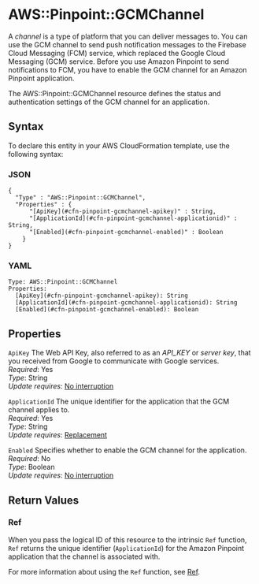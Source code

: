 # AWS::Pinpoint::GCMChannel<a name="aws-resource-pinpoint-gcmchannel"></a>

A *channel* is a type of platform that you can deliver messages to\. You can use the GCM channel to send push notification messages to the Firebase Cloud Messaging \(FCM\) service, which replaced the Google Cloud Messaging \(GCM\) service\. Before you use Amazon Pinpoint to send notifications to FCM, you have to enable the GCM channel for an Amazon Pinpoint application\.

The AWS::Pinpoint::GCMChannel resource defines the status and authentication settings of the GCM channel for an application\.

## Syntax<a name="aws-resource-pinpoint-gcmchannel-syntax"></a>

To declare this entity in your AWS CloudFormation template, use the following syntax:

### JSON<a name="aws-resource-pinpoint-gcmchannel-syntax.json"></a>

```
{
  "Type" : "AWS::Pinpoint::GCMChannel",
  "Properties" : {
      "[ApiKey](#cfn-pinpoint-gcmchannel-apikey)" : String,
      "[ApplicationId](#cfn-pinpoint-gcmchannel-applicationid)" : String,
      "[Enabled](#cfn-pinpoint-gcmchannel-enabled)" : Boolean
    }
}
```

### YAML<a name="aws-resource-pinpoint-gcmchannel-syntax.yaml"></a>

```
Type: AWS::Pinpoint::GCMChannel
Properties: 
  [ApiKey](#cfn-pinpoint-gcmchannel-apikey): String
  [ApplicationId](#cfn-pinpoint-gcmchannel-applicationid): String
  [Enabled](#cfn-pinpoint-gcmchannel-enabled): Boolean
```

## Properties<a name="aws-resource-pinpoint-gcmchannel-properties"></a>

`ApiKey`  <a name="cfn-pinpoint-gcmchannel-apikey"></a>
The Web API Key, also referred to as an *API\_KEY* or *server key*, that you received from Google to communicate with Google services\.  
*Required*: Yes  
*Type*: String  
*Update requires*: [No interruption](https://docs.aws.amazon.com/AWSCloudFormation/latest/UserGuide/using-cfn-updating-stacks-update-behaviors.html#update-no-interrupt)

`ApplicationId`  <a name="cfn-pinpoint-gcmchannel-applicationid"></a>
The unique identifier for the application that the GCM channel applies to\.  
*Required*: Yes  
*Type*: String  
*Update requires*: [Replacement](https://docs.aws.amazon.com/AWSCloudFormation/latest/UserGuide/using-cfn-updating-stacks-update-behaviors.html#update-replacement)

`Enabled`  <a name="cfn-pinpoint-gcmchannel-enabled"></a>
Specifies whether to enable the GCM channel for the application\.  
*Required*: No  
*Type*: Boolean  
*Update requires*: [No interruption](https://docs.aws.amazon.com/AWSCloudFormation/latest/UserGuide/using-cfn-updating-stacks-update-behaviors.html#update-no-interrupt)

## Return Values<a name="aws-resource-pinpoint-gcmchannel-return-values"></a>

### Ref<a name="aws-resource-pinpoint-gcmchannel-return-values-ref"></a>

When you pass the logical ID of this resource to the intrinsic `Ref` function, `Ref` returns the unique identifier \(`ApplicationId`\) for the Amazon Pinpoint application that the channel is associated with\.

For more information about using the `Ref` function, see [Ref](https://docs.aws.amazon.com/AWSCloudFormation/latest/UserGuide/intrinsic-function-reference-ref.html)\.